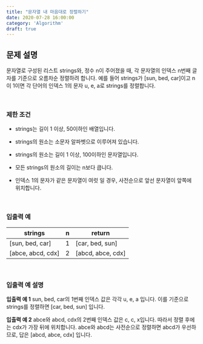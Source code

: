 ```yaml
---
title: "문자열 내 마음대로 정렬하기"
date: 2020-07-28 16:00:00
category: 'Algorithm'
draft: true
---
```




## 문제 설명

문자열로 구성된 리스트 strings와, 정수 n이 주어졌을 때, 각 문자열의 인덱스 n번째 글자를 기준으로 오름차순 정렬하려 합니다. 예를 들어 strings가 [sun, bed, car]이고 n이 1이면 각 단어의 인덱스 1의 문자 u, e, a로 strings를 정렬합니다.

<br>

### 제한 조건

- strings는 길이 1 이상, 50이하인 배열입니다.

- strings의 원소는 소문자 알파벳으로 이루어져 있습니다.

- strings의 원소는 길이 1 이상, 100이하인 문자열입니다.

- 모든 strings의 원소의 길이는 n보다 큽니다.

- 인덱스 1의 문자가 같은 문자열이 여럿 일 경우, 사전순으로 앞선 문자열이 앞쪽에 위치합니다.


<br>

### 입출력 예

| strings           | n    | return            |
| ----------------- | ---- | ----------------- |
| [sun, bed, car]   | 1    | [car, bed, sun]   |
| [abce, abcd, cdx] | 2    | [abcd, abce, cdx] |

<br>

### 입출력 예 설명

**입출력 예 1**
sun, bed, car의 1번째 인덱스 값은 각각 u, e, a 입니다. 이를 기준으로 strings를 정렬하면 [car, bed, sun] 입니다.

**입출력 예 2**
abce와 abcd, cdx의 2번째 인덱스 값은 c, c, x입니다. 따라서 정렬 후에는 cdx가 가장 뒤에 위치합니다. abce와 abcd는 사전순으로 정렬하면 abcd가 우선하므로, 답은 [abcd, abce, cdx] 입니다.